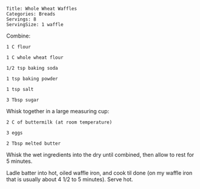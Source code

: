 ~~~ recipe-info
Title: Whole Wheat Waffles
Categories: Breads
Servings: 8
ServingSize: 1 waffle
~~~

Combine:

~~~ recipe-ingredients
1 C flour

1 C whole wheat flour

1/2 tsp baking soda

1 tsp baking powder

1 tsp salt

3 Tbsp sugar
~~~

Whisk together in a large measuring cup:

~~~ recipe-ingredients
2 C of buttermilk (at room temperature)

3 eggs

2 Tbsp melted butter
~~~

Whisk the wet ingredients into the dry until combined, then allow to rest for 5 minutes.

Ladle batter into hot, oiled waffle iron, and cook til done (on my waffle iron that is usually about
4 1/2 to 5 minutes).  Serve hot.
